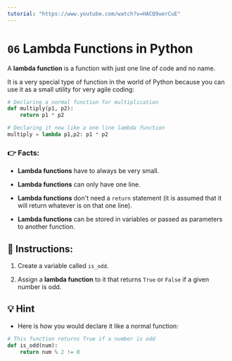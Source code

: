 ```yaml
---
tutorial: "https://www.youtube.com/watch?v=HACQ9uerCuE"
---
```



# `06` Lambda Functions in Python

A **lambda function** is a function with just one line of code and no name.

It is a very special type of function in the world of Python because you can use it as a small utility for very agile coding:

```python
# Declaring a normal function for multiplication
def multiply(p1, p2):
    return p1 * p2

# Declaring it now like a one line lambda function
multiply = lambda p1,p2: p1 * p2
```

### 👉 Facts:

+ **Lambda functions** have to always be very small.

+ **Lambda functions** can only have one line.

+ **Lambda functions** don't need a `return` statement (it is assumed that it will return whatever is on that one line).

+ **Lambda functions** can be stored in variables or passed as parameters to another function.

## 📝 Instructions:

1. Create a variable called `is_odd`.

2. Assign a **lambda function** to it that returns `True` or `False` if a given number is odd.

## 💡 Hint

+ Here is how you would declare it like a normal function:

```py
# This function returns True if a number is odd
def is_odd(num):
    return num % 2 != 0
```

